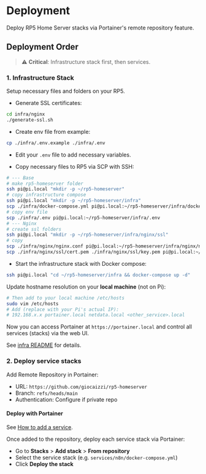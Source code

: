 # Deployment

Deploy RP5 Home Server stacks via Portainer's remote repository feature.

## Deployment Order

> ⚠️ **Critical**: Infrastructure stack first, then services.

### 1. Infrastructure Stack

Setup necessary files and folders on your RP5.

- Generate SSL certificates:

```bash
cd infra/nginx
./generate-ssl.sh
```

- Create env file from example:

```bash
cp ./infra/.env.example ./infra/.env
```

- Edit your `.env` file to add necessary variables.

- Copy necessary files to RP5 via SCP with SSH:

```bash
# --- Base
# make rp5-homeserver folder
ssh pi@pi.local "mkdir -p ~/rp5-homeserver"
# copy infrastructure compose
ssh pi@pi.local "mkdir -p ~/rp5-homeserver/infra"
scp ./infra/docker-compose.yml pi@pi.local:~/rp5-homeserver/infra/docker-compose.yml
# copy env file
scp ./infra/.env pi@pi.local:~/rp5-homeserver/infra/.env
# --- Nginx
# create ssl folders
ssh pi@pi.local "mkdir -p ~/rp5-homeserver/infra/nginx/ssl"
# copy
scp ./infra/nginx/nginx.conf pi@pi.local:~/rp5-homeserver/infra/nginx/nginx.conf
scp ./infra/nginx/ssl/cert.pem ./infra/nginx/ssl/key.pem pi@pi.local:~/rp5-homeserver/infra/nginx/ssl/
```

- Start the infrastructure stack with Docker compose:

```bash
ssh pi@pi.local "cd ~/rp5-homeserver/infra && docker-compose up -d"
```

Update hostname resolution on your **local machine** (not on Pi):

```bash
# Then add to your local machine /etc/hosts
sudo vim /etc/hosts
# Add (replace with your Pi's actual IP):
# 192.168.x.x portainer.local netdata.local <other_service>.local
```

Now you can access Portainer at `https://portainer.local` and control all services (stacks) via the web UI.

See [infra README](../infra/README.md) for details.

### 2. Deploy service stacks

Add Remote Repository in Portainer:
- URL: `https://github.com/giocaizzi/rp5-homeserver`
- Branch: `refs/heads/main`
- Authentication: Configure if private repo

#### Deploy with Portainer

See [How to add a service](./services.md).

Once added to the repository, deploy each service stack via Portainer:
- Go to **Stacks** > **Add stack** > **From repository**
- Select the service stack (e.g. `services/n8n/docker-compose.yml`)
- Click **Deploy the stack**